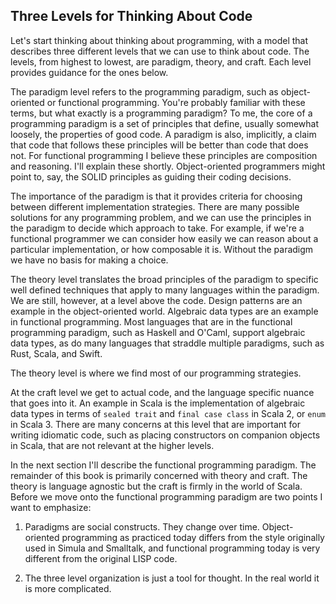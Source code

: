 ## Three Levels for Thinking About Code

Let's start thinking about thinking about programming, with a model that describes three different levels that we can use to think about code. The levels, from highest to lowest, are paradigm, theory, and craft. Each level provides guidance for the ones below.

The paradigm level refers to the programming paradigm, such as object-oriented or functional programming. You're probably familiar with these terms, but what exactly is a programming paradigm? To me, the core of a programming paradigm is a set of principles that define, usually somewhat loosely, the properties of good code. A paradigm is also, implicitly, a claim that code that follows these principles will be better than code that does not. For functional programming I believe these principles are composition and reasoning. I'll explain these shortly. Object-oriented programmers might point to, say, the SOLID principles as guiding their coding decisions.

The importance of the paradigm is that it provides criteria for choosing between different implementation strategies. There are many possible solutions for any programming problem, and we can use the principles in the paradigm to decide which approach to take. For example, if we're a functional programmer we can consider how easily we can reason about a particular implementation, or how composable it is. Without the paradigm we have no basis for making a choice.

The theory level translates the broad principles of the paradigm to specific well defined techniques that apply to many languages within the paradigm. We are still, however, at a level above the code. Design patterns are an example in the object-oriented world. Algebraic data types are an example in functional programming. Most languages that are in the functional programming paradigm, such as Haskell and O'Caml, support algebraic data types, as do many languages that straddle multiple paradigms, such as Rust, Scala, and Swift.

The theory level is where we find most of our programming strategies.

At the craft level we get to actual code, and the language specific nuance that goes into it. An example in Scala is the implementation of algebraic data types in terms of `sealed trait` and `final case class` in Scala 2, or `enum` in Scala 3. There are many concerns at this level that are important for writing idiomatic code, such as placing constructors on companion objects in Scala, that are not relevant at the higher levels.

In the next section I'll describe the functional programming paradigm. The remainder of this book is primarily concerned with theory and craft. The theory is language agnostic but the craft is firmly in the world of Scala. Before we move onto the functional programming paradigm are two points I want to emphasize:

1. Paradigms are social constructs. They change over time. Object-oriented programming as practiced today differs from the style originally used in Simula and Smalltalk, and functional programming today is very different from the original LISP code.

2. The three level organization is just a tool for thought. In the real world it is more complicated.
